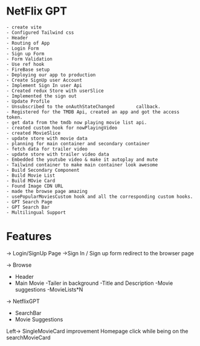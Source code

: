 # NetFlix GPT
    - create vite
    - Configured Tailwind css
    - Header
    - Routing of App
    - Login Form
    - Sign up Form
    - Form Validation
    - Use ref hook
    - FireBase setup
    - Deploying our app to production
    - Create SignUp user Account
    - Implement Sign In user Api
    - Created redux Store with userSlice
    - Implemented the sign out 
    - Update Profile
    - Unsubscribed to the onAuthStateChanged        callback.
    - Registered for the TMDB Api, created an app and got the access token.
    - get data from the tmdb now playing movie list api.
    - created custom hook for nowPlayingVideo
    - created MovieSlice
    - update store with movie data
    - planning for main container and secondary container
    - fetch data for trailer video
    - update store with trailer video data
    - Embedded the youtube video & make it autoplay and mute
    - Tailwind container to make main container look awesome
    - Build Secondary Component 
    - Build Movie List
    - Build MOvie Card
    - Found Image CDN URL
    - made the browse page amazing
    - usePopularMoviesCustom hook and all the corresponding custom hooks.
    - GPT Search Page
    - GPT Search Bar
    - Multilingual Support
    

    

# Features

-> Login/SignUp Page
    ->Sign In / Sign up form
    redirect to the browser page

-> Browse
   - Header
   - Main Movie
          -Tailer in background
          -Title and Description
          -Movie suggestions
                 -MovieLists*N

-> NetflixGPT
   -  SearchBar
   -  Movie Suggestions


Left->  SingleMovieCard improvement
        Homepage click while being on the searchMovieCard
